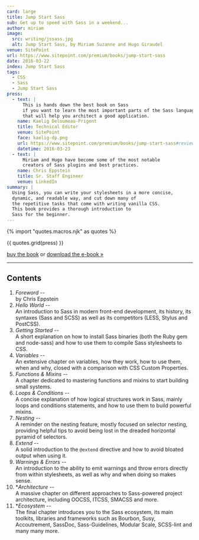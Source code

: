 ```yaml
---
card: large
title: Jump Start Sass
sub: Get up to speed with Sass in a weekend...
author: miriam
image:
  src: writing/jssass.jpg
  alt: Jump Start Sass, by Miriam Suzanne and Hugo Giraudel
venue: SitePoint
url: https://www.sitepoint.com/premium/books/jump-start-sass
date: 2016-03-22
index: Jump Start Sass
tags:
  - CSS
  - Sass
  - Jump Start Sass
press:
  - text: |
      This is hands down the best book on Sass
      if you want to learn the most important parts of the Sass language
      that will help you architect a good application.
    name: Kaelig Deloumeau-Prigent
    title: Technical Editor
    venue: SitePoint
    face: kaelig-dp.png
    url: https://www.sitepoint.com/premium/books/jump-start-sass#reviews
    datetime: 2016-03-23
  - text: |
      Miriam and Hugo have become some of the most notable
      creators of Sass plugins and best practices.
    name: Chris Eppstein
    title: Sr. Staff Engineer
    venue: LinkedIn
summary: |
  Using Sass, you can write your stylesheets in a more concise,
  dynamic, and readable way, and cut down many of
  the repetitive tasks that come with writing vanilla CSS.
  This book provides a thorough introduction to
  Sass for the beginner.
---
```


{% import "quotes.macros.njk" as quotes %}

{{ quotes.grid(press) }}

[buy the book](https://www.oreilly.com/library/view/jump-start-sass/9781457199851/)
or [download the e-book »](https://www.sitepoint.com/premium/books/jump-start-sass)

------

## Contents

1. *Foreword* -- \
   by Chris Eppstein
2. *Hello World* -- \
   An introduction to Sass in modern front-end development,
   its history, its syntaxes (Sass and SCSS)
   as well as its competitors (LESS, Stylus and PostCSS).
3. *Getting Started* -- \
   A short explanation on how to install Sass binaries
   (both the Ruby gem and node-sass)
   and how to use them to compile Sass stylesheets to CSS.
4. *Variables* -- \
   An extensive chapter on variables, how they work,
   how to use them, when and why,
   closed with a comparison with CSS Custom Properties.
5. *Functions & Mixins* -- \
   A chapter dedicated to mastering functions and mixins
   to start building small systems.
6. *Loops & Conditions* -- \
   A concise explanation of how logical structures work in Sass,
   mainly loops and conditions statements,
   and how to use them to build powerful mixins.
7. *Nesting* -- \
   A reminder on the nesting feature,
   mostly focused on selector nesting,
   providing helpful tips to avoid being lost
   in the dreaded horizontal pyramid of selectors.
8. *Extend* -- \
   A solid introduction to the ``@extend`` directive
   and how to avoid bloated output when using it.
9. *Warnings & Errors* -- \
   An introduction to the ability to emit warnings
   and throw errors directly from within stylesheets,
   as well as why and when doing so makes sense.
10. **Architecture* -- \
    A massive chapter on different approaches
    to Sass-powered project architecture,
    including OOCSS, ITCSS, SMACSS and more.
11. **Ecosystem* -- \
    The final chapter introduces you to the Sass ecosystem,
    its main toolkits, libraries and frameworks such as Bourbon,
    Susy, Accoutrement, SassDoc, Sass-Guidelines,
    Modular Scale, SCSS-lint and many many more.
